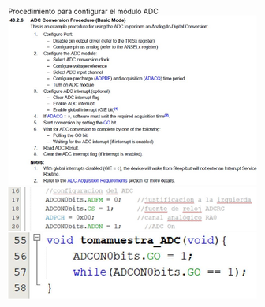 Procedimiento para configurar el módulo ADC<br>
<img src="WhatsApp Image 2023-05-21 at 20.20.31.jpeg"><br>
<img src="adc01.JPG"><br>
<img src="adc02.JPG"><br>
